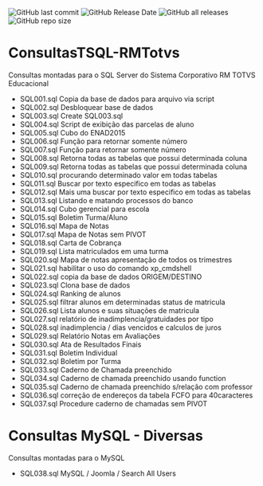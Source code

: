 <img alt="GitHub last commit" src="https://img.shields.io/github/last-commit/bitts/Consultas-SQL"> <img alt="GitHub Release Date" src="https://img.shields.io/github/release-date/bitts/Consultas-SQL"> <img alt="GitHub all releases" src="https://img.shields.io/github/downloads/bitts/Consultas-SQL/total"> 
<img alt="GitHub repo size" src="https://img.shields.io/github/repo-size/bitts/Consultas-SQL">


# ConsultasTSQL-RMTotvs
Consultas montadas para o SQL Server do Sistema Corporativo RM TOTVS Educacional


- SQL001.sql Copia da base de dados para arquivo via script
- SQL002.sql Desbloquear base de dados
- SQL003.sql Create SQL003.sql
- SQL004.sql Script de exibição das parcelas de aluno
- SQL005.sql Cubo do ENAD2015
- SQL006.sql Função para retornar somente número
- SQL007.sql Função para retornar somente número
- SQL008.sql Retorna todas as tabelas que possui determinada coluna
- SQL009.sql Retorna todas as tabelas que possui determinada coluna
- SQL010.sql procurando determinado valor em todas tabelas
- SQL011.sql Buscar por texto especifico em todas as tabelas
- SQL012.sql Mais uma buscar por texto especifico em todas as tabelas
- SQL013.sql Listando e matando processos do banco
- SQL014.sql Cubo gerencial para escola
- SQL015.sql Boletim Turma/Aluno
- SQL016.sql Mapa de Notas
- SQL017.sql Mapa de Notas sem PIVOT
- SQL018.sql Carta de Cobrança
- SQL019.sql Lista matriculados em uma turma
- SQL020.sql Mapa de notas apresentação de todos os trimestres
- SQL021.sql habilitar o uso do comando xp_cmdshell
- SQL022.sql copia da base de dados ORIGEM/DESTINO
- SQL023.sql Clona base de dados
- SQL024.sql Ranking de alunos
- SQL025.sql filtrar alunos em determinadas status de matricula
- SQL026.sql Lista alunos e suas situações de matricula
- SQL027.sql relatório de inadimplencia/gratuidades por tipo
- SQL028.sql inadimplencia / dias vencidos e calculos de juros
- SQL029.sql Relatório Notas em Avaliações
- SQL030.sql Ata de Resultados Finais
- SQL031.sql Boletim Individual
- SQL032.sql Boletim por Turma
- SQL033.sql Caderno de Chamada preenchido
- SQL034.sql Caderno de chamada preenchido usando function
- SQL035.sql Caderno de chamada preenchido s/relação com professor
- SQL036.sql correção de endereços da tabela FCFO para 40caracteres
- SQL037.sql Procedure caderno de chamadas sem PIVOT


# Consultas MySQL - Diversas
Consultas montadas para o MySQL
- SQL038.sql MySQL / Joomla / Search All Users
